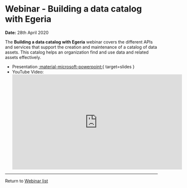 <!-- SPDX-License-Identifier: CC-BY-4.0 -->
<!-- Copyright Contributors to the ODPi Egeria project 2020. -->

# Webinar - Building a data catalog with Egeria

**Date:** 28th April 2020

The **Building a data catalog with Egeria** webinar covers the different APIs and services
that support the creation and maintenance of a catalog of data assets.
This catalog helps an organization find and use data and related assets effectively.

* Presentation [:material-microsoft-powerpoint:](./Building%20a%20data%20catalog,%2025th%20April%202020.pptx){ target=slides }
* YouTube Video:
    <div class="video-wrapper">
      <iframe width="560" height="315" src="https://www.youtube.com/embed/FPhsnq3xEmo" title="YouTube video player" frameborder="0" allow="accelerometer; autoplay; clipboard-write; encrypted-media; gyroscope; picture-in-picture" allowfullscreen></iframe>
    </div>

----
Return to [Webinar list](..)